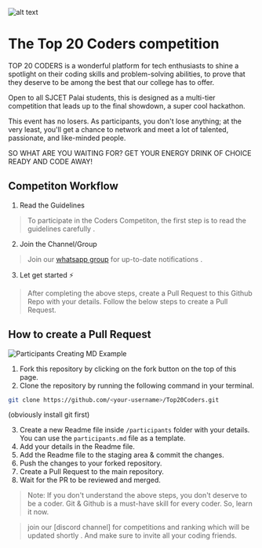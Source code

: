 ![alt text](https://iedc.sjcetpalai.ac.in/top20/banner.jpg)

# The Top 20 Coders competition
 
TOP 20 CODERS is a wonderful platform for tech enthusiasts to shine a spotlight on their coding skills and problem-solving abilities, to prove that they deserve to be among the best that our college has to offer.

Open to all SJCET Palai students, this is designed as a multi-tier competition that leads up to the final showdown, a super cool hackathon.

This event has no losers. As participants, you don't lose anything; at the very least, you'll get a chance to network and meet a lot of talented, passionate, and like-minded people.

SO WHAT ARE YOU WAITING FOR? GET YOUR ENERGY DRINK OF CHOICE READY AND CODE AWAY!
## Competiton Workflow

1. Read the Guidelines 
> To participate in the Coders Competiton, the first step is to read the guidelines carefully . 


2. Join the Channel/Group
> Join our [whatsapp group](https://chat.whatsapp.com/HinECFolAyD40QDupXETX4) for up-to-date notifications .


3. Let get started ⚡ 
> After completing the above steps, create a Pull Request to this Github Repo with your details. Follow the below steps to create a Pull Request.

## How to create a Pull Request

![Participants Creating MD Example](/assets/participants-md-example.png)

1. Fork this repository by clicking on the fork button on the top of this page.
2. Clone the repository by running the following command in your terminal.
```bash
git clone https://github.com/<your-username>/Top20Coders.git
```
(obviously install git first)

3. Create a new Readme file inside `/participants` folder with your details. You can use the `participants.md` file as a template.
4. Add your details in the Readme file.
5. Add the Readme file to the staging area & commit the changes.
6. Push the changes to your forked repository.
7. Create a Pull Request to the main repository.
8. Wait for the PR to be reviewed and merged.

> Note: If you don't understand the above steps, you don't deserve to be a coder. Git & Github is a must-have skill for every coder. So, learn it now.

>join our [discord channel] for competitions and ranking which will be updated shortly . And make sure to invite all your coding friends.

